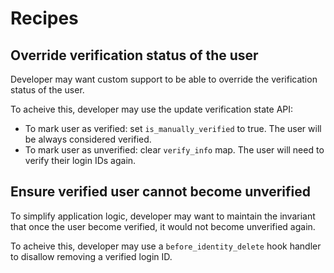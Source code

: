 # Recipes

## Override verification status of the user

Developer may want custom support to be able to override the verification
status of the user.

To acheive this, developer may use the update verification state API:
- To mark user as verified: set `is_manually_verified` to true. The user will
  be always considered verified.
- To mark user as unverified: clear `verify_info` map. The user will need to
  verify their login IDs again.

## Ensure verified user cannot become unverified

To simplify application logic, developer may want to maintain the invariant that
once the user become verified, it would not become unverified again.

To acheive this, developer may use a `before_identity_delete` hook handler to
disallow removing a verified login ID.
